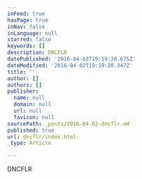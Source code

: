 ```yaml
---
inFeed: true
hasPage: true
inNav: false
inLanguage: null
starred: false
keywords: []
description: DNCFLR
datePublished: '2016-04-02T19:19:20.675Z'
dateModified: '2016-04-02T19:19:20.347Z'
title: ''
author: []
authors: []
publisher:
  name: null
  domain: null
  url: null
  favicon: null
sourcePath: _posts/2016-04-02-dncflr.md
published: true
url: dncflr/index.html
_type: Article

---
```

DNCFLR